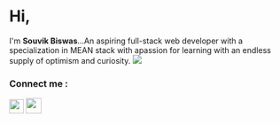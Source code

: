 <!-- ### Hi there 👋

**souvikbiswas2022/souvikbiswas2022** is a ✨ _special_ ✨ repository because its `README.md` (this file) appears on your GitHub profile.

Here are some ideas to get you started:

- 🔭 I’m currently working on ...
- 🌱 I’m currently learning ...Full-Stack Web Development
- 👯 I’m looking to collaborate on ...
- 🤔 I’m looking for help with ...
- 💬 Ask me about ...
- 📫 How to reach me: ...
- 😄 Pronouns: ...
- ⚡ Fun fact: ... -->

 <h1>Hi,</h1> I'm <b>Souvik Biswas</b>...An aspiring full-stack web developer with a specialization in MEAN stack with apassion for learning with an 
endless supply of optimism and curiosity.


<img src="https://github-readme-stats.vercel.app/api?username=souvikbiswas2022&&show_icons=true&title_color=ffffff&icon_color=bb2acf&text_color=daf7dc&bg_color=151515"/>

### Connect me :
[<img width="26px" target="_blank" src="https://cdn-icons-png.flaticon.com/512/3536/3536569.png"/>][linkedin]
    [<img  width="28px"  src="https://cdn-icons-png.flaticon.com/512/522/522510.png"/>][portfolio]

[portfolio]:https://souvikbiswas2022.github.io/
[linkedin]:https://www.linkedin.com/in/souvik-biswas-74328a178/
